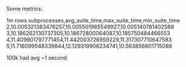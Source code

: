 Some metrics:

1m rows
subprocesses,avg_suite_time,max_suite_time,min_suite_time
2,10.005321383476257,10.005501985549927,10.005140781402588
3,10.186262130737305,10.18672800064087,10.185750484466553
4,11.409901797771454,11.442003726959229,11.317307710647583
5,11.716099548339844,12.129319906234741,10.563856601715088

100k had avg ~1 second
